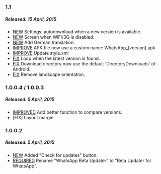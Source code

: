 ### 1.1
##### Released: 15 April, 2015
* [NEW](https://github.com/javiersantos/WhatsAppBetaUpdater.Android/commit/847ad397ec3df6dd3998c8ac81c1e6f82ce26a5c) Settings: autodownload when a new version is available.
* [NEW](https://github.com/javiersantos/WhatsAppBetaUpdater.Android/commit/36bac4a3e4fa4f06475efef312d80d68ffffdf0e) Screen when WiFi/3G is disabled.
* [NEW](https://github.com/javiersantos/WhatsAppBetaUpdater.Android/commit/57991a01564635fe9e55f83ee113655a68584f4c) Add German translation.
* [IMPROVE](https://github.com/javiersantos/WhatsAppBetaUpdater.Android/commit/1d5f47f15c351fb980f0b430e70e3d466da21827) APK file now use a custom name: WhatsApp_[version].apk
* [IMPROVE](https://github.com/javiersantos/WhatsAppBetaUpdater.Android/commit/c9d6d56223c7619d631859007ec1912296f8edc3) Update style.xml
* [FIX](https://github.com/javiersantos/WhatsAppBetaUpdater.Android/commit/7093f19393e21741534946652bbb63b6ee455db7) Loop when the latest version is found.
* [FIX](https://github.com/javiersantos/WhatsAppBetaUpdater.Android/commit/1d5f47f15c351fb980f0b430e70e3d466da21827) Download directory now use the default 'DirectoryDownloads' of Android.
* [FIX](https://github.com/javiersantos/WhatsAppBetaUpdater.Android/commit/847ad397ec3df6dd3998c8ac81c1e6f82ce26a5c) Remove landscape orientation.

### 1.0.0.4 / 1.0.0.3
##### Released: 5 April, 2015
* [IMPROVED](https://github.com/javiersantos/WhatsAppBetaUpdater.Android/commit/de875c2325b9e6761ab0be01f1b72d73dc86b999) Add better function to compare versions.
* [FIX] Layout margin.

### 1.0.0.2
##### Released: 5 April, 2015
* [NEW](https://github.com/javiersantos/WhatsAppBetaUpdater.Android/commit/bd7139c7665a6e6e2aa6b8a12efc61dc51c692d3) Added "Check for updates" button.
* [REQUIRED](https://github.com/javiersantos/WhatsAppBetaUpdater.Android/commit/c361d33c15d7425ce79d5cd84cf1c3b63f63da24) Rename "WhatsApp Beta Updater" to "Beta Updater for WhatsApp".